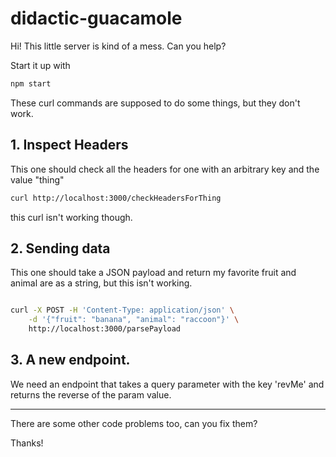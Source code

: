 # didactic-guacamole

Hi!  This little server is kind of a mess. Can you help? 

Start it up with 
```bash 
npm start
```

These curl commands are supposed to do some things, but they don't work.


## 1. Inspect Headers
This one should check all the headers for one with an arbitrary key and the value "thing"

```bash
curl http://localhost:3000/checkHeadersForThing
```
this curl isn't working though.


## 2. Sending data
This one should take a JSON payload and return my favorite fruit and animal are as a string, but this isn't working.

```bash

curl -X POST -H 'Content-Type: application/json' \
    -d '{"fruit": "banana", "animal": "raccoon"}' \
    http://localhost:3000/parsePayload
```

## 3. A new endpoint.
We need an endpoint that takes a query parameter with the key 'revMe' and returns the reverse of the param value.

----

There are some other code problems too, can you fix them?

Thanks!